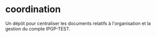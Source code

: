 # coordination
Un dépôt pour centraliser les documents relatifs à l'organisation et la gestion du compte IPGP-TEST.
